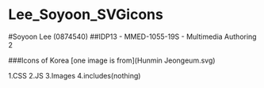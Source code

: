 # Lee_Soyoon_SVGicons
#Soyoon Lee (0874540)
##IDP13 - MMED-1055-19S - Multimedia Authoring 2

###Icons of Korea
[one image is from](Hunmin Jeongeum.svg)

1.CSS
2.JS
3.Images
4.includes(nothing)


